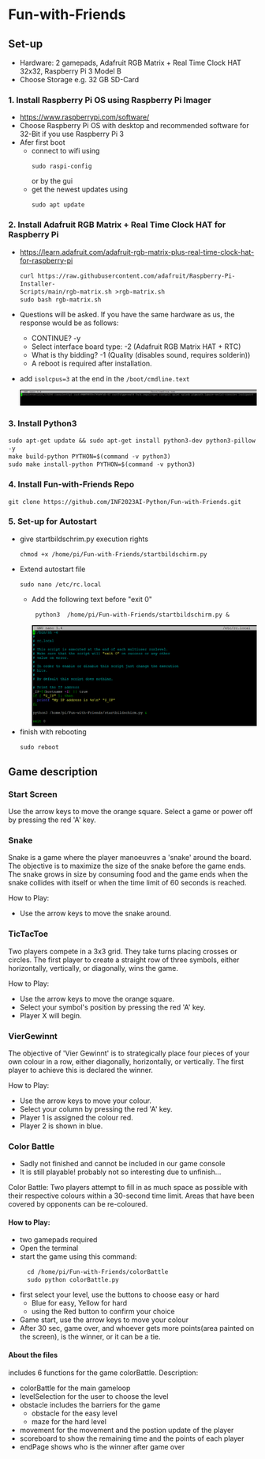 # Fun-with-Friends

## Set-up
+ Hardware: 2 gamepads, Adafruit RGB Matrix + Real Time Clock HAT 32x32, Raspberry Pi 3 Model B
+ Choose Storage e.g. 32 GB SD-Card
### 1. Install Raspberry Pi OS using Raspberry Pi Imager
  + https://www.raspberrypi.com/software/
  + Choose Raspberry Pi OS with desktop and recommended software for 32-Bit if you use Raspberry Pi 3
+ Afer first boot
  + connect to wifi using 
    ```
    sudo raspi-config
    ``` 
    or by the gui
  + get the newest updates using 
    ```
    sudo apt update
    ```
### 2. Install Adafruit RGB Matrix + Real Time Clock HAT for Raspberry Pi
  + https://learn.adafruit.com/adafruit-rgb-matrix-plus-real-time-clock-hat-for-raspberry-pi
    ```
    curl https://raw.githubusercontent.com/adafruit/Raspberry-Pi-Installer-
    Scripts/main/rgb-matrix.sh >rgb-matrix.sh
    sudo bash rgb-matrix.sh
    ```
  + Questions will be asked. If you have the same hardware as us, the response would be as follows:
    + CONTINUE? -y
    + Select interface board type: -2 (Adafruit RGB Matrix HAT + RTC)
    + What is thy bidding? -1 (Quality (disables sound, requires solderin))
    + A reboot is required after installation.

  + add `isolcpus=3` at the end in the `/boot/cmdline.text`

    ![rc.local](/screenshots/cmdline.png)

### 3. Install Python3
  ```
  sudo apt-get update && sudo apt-get install python3-dev python3-pillow -y
  make build-python PYTHON=$(command -v python3)
  sudo make install-python PYTHON=$(command -v python3)
  ```
### 4. Install Fun-with-Friends Repo
  ```
  git clone https://github.com/INF2023AI-Python/Fun-with-Friends.git
  ```
### 5. Set-up for Autostart
  + give startbildschrim.py execution rights
      ```
    chmod +x /home/pi/Fun-with-Friends/startbildschirm.py
      ```
  + Extend autostart file
      ```
      sudo nano /etc/rc.local
      ```
    + Add the following text before "exit 0"
      ```
       python3  /home/pi/Fun-with-Friends/startbildschirm.py &
      ```
      ![rc.local](/screenshots/extendAutostartFile.png)
  + finish with rebooting
    ```
    sudo reboot
    ```

## Game description
### Start Screen
Use the arrow keys to move the orange square.
Select a game or power off by pressing the red 'A' key.

### Snake
Snake is a game where the player manoeuvres a 'snake' around the board. The objective is to maximize the size of the snake before the game ends.  The snake grows in size by consuming food and the game ends when the  snake collides with itself or when the time limit of 60 seconds is reached.  

How to Play:
+ Use the arrow keys to move the snake around.

### TicTacToe
Two players compete in a 3x3 grid. They take turns placing crosses or circles. The first player to create a straight row of three symbols, either horizontally, vertically, or diagonally, wins the game.

How to Play:
+ Use the arrow keys to move the orange square.
+ Select your symbol's position by pressing the red 'A' key.
+ Player X will begin.

### VierGewinnt
The objective of 'Vier Gewinnt' is to strategically place four pieces of your own colour in a row, either diagonally, horizontally, or vertically. The first player to achieve this is declared the winner.

How to Play:
+ Use the arrow keys to move your colour. 
+ Select your column by pressing the red 'A' key.
+ Player 1 is assigned the colour red.
+ Player 2 is shown in blue.

### Color Battle
* Sadly not finished and cannot be included in our game console
* It is still playable! probably not so interesting due to unfinish...

Color Battle: Two players attempt to fill in as much space as possible with their respective colours within a 30-second time limit. Areas that have been covered by opponents can be re-coloured.

#### How to Play:
+ two gamepads required
+ Open the terminal
+ start the game using this command:
  ```
    cd /home/pi/Fun-with-Friends/colorBattle
    sudo python colorBattle.py
  ```
+ first select your level, use the buttons to choose easy or hard
    + Blue for easy, Yellow for hard
    + using the Red button to confirm your choice
+ Game start, use the arrow keys to move your colour
+ After 30 sec, game over, and whoever gets more points(area painted on the screen), is the winner, or it can be a tie.

#### About the files
includes 6 functions for the game colorBattle.
Description:
+ colorBattle for the main gameloop
+ levelSelection for the user to choose the level
+ obstacle includes the barriers for the game
    + obstacle for the easy level
    + maze for the hard level
+ movement for the movement and the postion update of the player
+ scoreboard to show the remaining time and the points of each player
+ endPage shows who is the winner after game over
